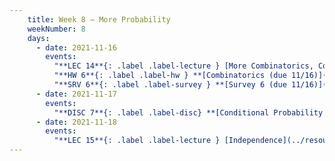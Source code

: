 ```yaml
---
    title: Week 8 – More Probability
    weekNumber: 8
    days:
      - date: 2021-11-16
        events:
          "**LEC 14**{: .label .label-lecture } [More Combinatorics, Conditional Probability](../resources/lecture/lec14-filled.pdf) ([blank](../resources/lecture/lec14-blank.pdf)) ([code](http://datahub.ucsd.edu/user-redirect/git-sync?repo=https://github.com/dsc-courses/dsc40a-2021-fa&subPath=lectures/lec14/lec14.ipynb))":
          "**HW 6**{: .label .label-hw } **[Combinatorics (due 11/16)](../resources/homework/hw06.pdf)**":
          "**SRV 6**{: .label .label-survey } **[Survey 6 (due 11/16)](https://docs.google.com/forms/d/e/1FAIpQLSeS1eB99dvXPAjNIOamsmASbOTNJJa27W2Zct07JYQF1n2UpA/viewform)**":
      - date: 2021-11-17
        events:
          "**DISC 7**{: .label .label-disc} **[Conditional Probability and Independence (due 11/18)](../resources/groupwork/groupwork07.pdf)**":
      - date: 2021-11-18
        events:
          "**LEC 15**{: .label .label-lecture } [Independence](../resources/lecture/lec15-filled.pdf) ([blank](../resources/lecture/lec15-blank.pdf)) ([**extra note**](https://campuswire.com/c/GF82D3B2E/feed/500))":
---
```

